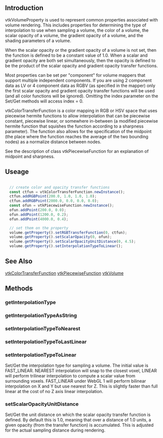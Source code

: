 ## Introduction

vtkVolumeProperty is used to represent common properties associated
with volume rendering. This includes properties for determining the type
of interpolation to use when sampling a volume, the color of a volume,
the scalar opacity of a volume, the gradient opacity of a volume, and the
shading parameters of a volume.

When the scalar opacity or the gradient opacity of a volume is not set,
then the function is defined to be a constant value of 1.0. When a
scalar and gradient opacity are both set simultaneously, then the opacity
is defined to be the product of the scalar opacity and gradient opacity
transfer functions.

Most properties can be set per "component" for volume mappers that
support multiple independent components. If you are using 2 component
data as LV or 4 component data as RGBV (as specified in the mapper)
only the first scalar opacity and gradient opacity transfer functions
will be used (and all color functions will be ignored). Omitting the
index parameter on the Set/Get methods will access index = 0.

vtkColorTransferFunction is a color mapping in RGB or HSV space that
uses piecewise hermite functions to allow interpolation that can be
piecewise constant, piecewise linear, or somewhere in-between
(a modified piecewise hermite function that squishes the function
according to a sharpness parameter). The function also allows for
the specification of the midpoint (the place where the function
reaches the average of the two bounding nodes) as a normalize distance
between nodes.

See the description of class vtkPiecewiseFunction for an explanation of
midpoint and sharpness.

## Useage

```js

  // create color and opacity transfer functions
  const ctfun = vtkColorTransferFunction.newInstance();
  ctfun.addRGBPoint(200.0, 1.0, 1.0, 1.0);
  ctfun.addRGBPoint(2000.0, 0.0, 0.0, 0.0);
  const ofun = vtkPiecewiseFunction.newInstance();
  ofun.addPoint(200.0, 0.0);
  ofun.addPoint(1200.0, 0.2);
  ofun.addPoint(4000.0, 0.4);

  // set them on the property
  volume.getProperty().setRGBTransferFunction(0, ctfun);
  volume.getProperty().setScalarOpacity(0, ofun);
  volume.getProperty().setScalarOpacityUnitDistance(0, 4.5);
  volume.getProperty().setInterpolationTypeToLinear();

```

## See Also

[vtkColorTransferFunction](./Rendering_Core_ColorTransferFunction.html) 
[vtkPiecewiseFunction](./Common_DataModel_PiecewiseFunction.html) 
[vtkVolume](./Rendering_Core_Volume.html) 

## Methods

### getInterpolationType
### getInterpolationTypeAsString
### setInterpolationTypeToNearest
### setInterpolationTypeToLastLinear
### setInterpolationTypeToLinear

Set/Get the interpolation type for sampling a volume. The initial
value is FAST_LINEAR. NEAREST interpolation will snap to the closest
voxel, LINEAR will perform trilinear interpolation to compute a
scalar value from surrounding voxels. FAST_LINEAR under WebGL 1
will perform bilinear interpolation on X and Y but use nearest 
for Z. This is slightly faster than full linear at the cost of
no Z axis linear interpolation.

### setScalarOpacityUnitDistance

Set/Get the unit distance on which the scalar opacity transfer function
is defined. By default this is 1.0, meaning that over a distance of
1.0 units, a given opacity (from the transfer function) is accumulated.
This is adjusted for the actual sampling distance during rendering.
